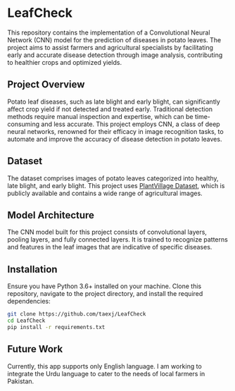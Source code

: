 # LeafCheck

This repository contains the implementation of a Convolutional Neural Network (CNN) model for the prediction of diseases in potato leaves. The project aims to assist farmers and agricultural specialists by facilitating early and accurate disease detection through image analysis, contributing to healthier crops and optimized yields.

## Project Overview

Potato leaf diseases, such as late blight and early blight, can significantly affect crop yield if not detected and treated early. Traditional detection methods require manual inspection and expertise, which can be time-consuming and less accurate. This project employs CNN, a class of deep neural networks, renowned for their efficacy in image recognition tasks, to automate and improve the accuracy of disease detection in potato leaves.

## Dataset

The dataset comprises images of potato leaves categorized into healthy, late blight, and early blight. This project uses [PlantVillage Dataset](https://www.plantvillage.org/), which is publicly available and contains a wide range of agricultural images.

## Model Architecture

The CNN model built for this project consists of convolutional layers, pooling layers, and fully connected layers. It is trained to recognize patterns and features in the leaf images that are indicative of specific diseases.


## Installation

Ensure you have Python 3.6+ installed on your machine. Clone this repository, navigate to the project directory, and install the required dependencies:

```bash
git clone https://github.com/taexj/LeafCheck
cd LeafCheck
pip install -r requirements.txt
```

## Future Work
Currently, this app supports only English language. I am working to integrate the Urdu language to cater to the needs of local farmers in Pakistan. 
